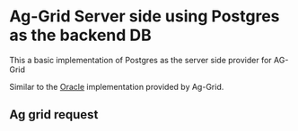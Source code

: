 # Ag-Grid Server side using Postgres as the backend DB

This a basic implementation of Postgres as the server side provider for AG-Grid

Similar to the [Oracle](<https://www.ag-grid.com/archive/25.0.0/documentation/angular/server-side-operations-oracle/>) implementation provided by Ag-Grid.

## Ag grid request
